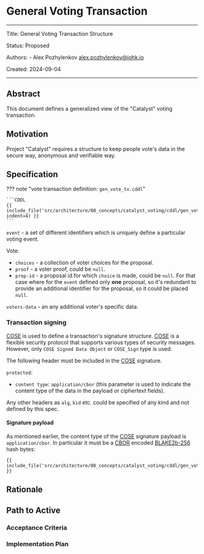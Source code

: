 # General Voting Transaction

---

Title: General Voting Transaction Structure

Status: Proposed

Authors:
    - Alex Pozhylenkov <alex.pozhylenkov@iohk.io>

Created: 2024-09-04

---

## Abstract

This document defines a generalized view of the "Catalyst" voting transaction.

## Motivation

Project "Catalyst" requires a structure to keep people vote's data in the secure way, anonymous and verifiable way.

## Specification

<!-- markdownlint-disable max-one-sentence-per-line code-block-style -->
??? note "vote transaction definition: `gen_vote_tx.cddl`"

    ```CDDL
    {{ include_file('src/architecture/08_concepts/catalyst_voting/cddl/gen_vote_tx.cddl', indent=4) }}
    ```
<!-- markdownlint-enable max-one-sentence-per-line code-block-style -->

`event` - a set of different identifiers which is uniquely define a particular voting event.

Vote:

* `choices` - a collection of voter choices for the proposal.
* `proof` - a voter proof, could be `null`.
* `prop-id` - a proposal id for which `choice` is made, could be `null`.
  For that case where for the `event` defined only **one** proposal,
  so it's redundant to provide an additional identifier for the proposal,
  so it could be placed `null`.

`voters-data` - an any additional voter's specific data.

### Transaction signing

[COSE] is used to define a transaction's signature structure.
[COSE] is a flexible security protocol that supports various types of security messages.
However, only `COSE Signed Data Object` or `COSE_Sign` type is used.

The following header must be included in the [COSE] signature.

`protected`:

* `content type`: `application/cbor`
  (this parameter is used to indicate the content type of the data in the payload or ciphertext fields).

Any other headers as `alg`, `kid` etc. could be specified of any kind and not defined by this spec.

#### Signature payload

As mentioned earlier, the content type of the [COSE] signature payload is `application/cbor`.
In particular it must be a [CBOR] encoded [BLAKE2b-256] hash bytes:

<!-- markdownlint-disable code-block-style -->
```CDDL
{{ include_file('src/architecture/08_concepts/catalyst_voting/cddl/gen_vote_tx_cose_payload.cddl') }}
```
<!-- markdownlint-enable code-block-style -->

## Rationale

## Path to Active

### Acceptance Criteria
<!-- Describes what are the acceptance criteria whereby a proposal becomes 'Active' -->

### Implementation Plan
<!-- A plan to meet those criteria or `N/A` if an implementation plan is not applicable. -->

<!-- OPTIONAL SECTIONS: see CIP-0001 > Document > Structure table -->

[BLAKE2b-256]: https://www.blake2.net/blake2.pdf
[COSE]: https://datatracker.ietf.org/doc/rfc9052/
[CBOR]: https://datatracker.ietf.org/doc/rfc8949/
